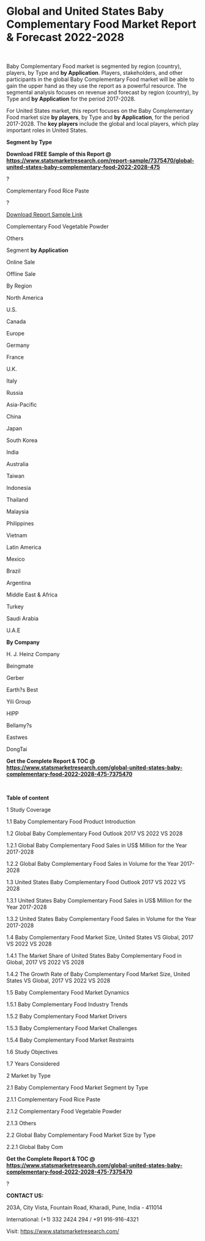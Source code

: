 <h1>Global and United States Baby Complementary Food Market Report & Forecast 2022-2028</h1><br/><p>Baby Complementary Food market is segmented by region (country), players, by Type and <strong>by Application</strong>. Players, stakeholders, and other participants in the global Baby Complementary Food market will be able to gain the upper hand as they use the report as a powerful resource. The segmental analysis focuses on revenue and forecast by region (country), by Type and <strong>by Application</strong> for the period 2017-2028.</p>
 
 
 
 <p>For United States market, this report focuses on the Baby Complementary Food market size <strong>by players</strong>, by Type and <strong>by Application</strong>, for the period 2017-2028. The <strong>key players</strong> include the global and local players, which play important roles in United States.</p>
 
 
 
 <p><strong>Segment by Type</strong></p>
 
 
 
 <div><b>Download FREE Sample of this Report @ <a href="https://www.statsmarketresearch.com/download-free-sample/7375470/global-united-states-baby-complementary-food-2022-2028-475">https://www.statsmarketresearch.com/report-sample/7375470/global-united-states-baby-complementary-food-2022-2028-475</a></b></div>
 
 
 
 <p>? </p>
 
 
 
 <p>Complementary Food Rice Paste</p>
 
 
 
 <p>? </p>
 
 
 
 <p><a href="https://www.statsmarketresearch.com/download-free-sample/7375470/global-united-states-baby-complementary-food-2022-2028-475">Download Report Sample Link</a></p>
 
 
 
 <p>Complementary Food Vegetable Powder</p>
 
 
 
 <p>Others</p>
 
 
 
 <p>Segment <strong>by Application</strong></p>
 
 
 
 <p>Online Sale</p>
 
 
 
 <p>Offline Sale</p>
 
 
 
 <p>By Region</p>
 
 
 
 <p>North America</p>
 
 
 
 <p>U.S.</p>
 
 
 
 <p>Canada</p>
 
 
 
 <p>Europe</p>
 
 
 
 <p>Germany</p>
 
 
 
 <p>France</p>
 
 
 
 <p>U.K.</p>
 
 
 
 <p>Italy</p>
 
 
 
 <p>Russia</p>
 
 
 
 <p>Asia-Pacific</p>
 
 
 
 <p>China</p>
 
 
 
 <p>Japan</p>
 
 
 
 <p>South Korea</p>
 
 
 
 <p>India</p>
 
 
 
 <p>Australia</p>
 
 
 
 <p>Taiwan</p>
 
 
 
 <p>Indonesia</p>
 
 
 
 <p>Thailand</p>
 
 
 
 <p>Malaysia</p>
 
 
 
 <p>Philippines</p>
 
 
 
 <p>Vietnam</p>
 
 
 
 <p>Latin America</p>
 
 
 
 <p>Mexico</p>
 
 
 
 <p>Brazil</p>
 
 
 
 <p>Argentina</p>
 
 
 
 <p>Middle East & Africa</p>
 
 
 
 <p>Turkey</p>
 
 
 
 <p>Saudi Arabia</p>
 
 
 
 <p>U.A.E</p>
 
 
 
 <p><strong>By Company</strong></p>
 
 
 
 <p>H. J. Heinz Company</p>
 
 
 
 <p>Beingmate</p>
 
 
 
 <p>Gerber</p>
 
 
 
 <p>Earth?s Best</p>
 
 
 
 <p>Yili Group</p>
 
 
 
 <p>HIPP</p>
 
 
 
 <p>Bellamy?s</p>
 
 
 
 <p>Eastwes</p>
 
 
 
 <p>DongTai</p>
 
 
 
 <div><b>Get the Complete Report & TOC @ <a href="https://www.statsmarketresearch.com/global-united-states-baby-complementary-food-2022-2028-475-7375470">https://www.statsmarketresearch.com/global-united-states-baby-complementary-food-2022-2028-475-7375470</a></b></div>
 
 
 
 <p><br />
 
 <b>Table of content</b></p>
 
 
 
 <p>1 Study Coverage<br />
 
 1.1 Baby Complementary Food Product Introduction<br />
 
 1.2 Global Baby Complementary Food Outlook 2017 VS 2022 VS 2028<br />
 
 1.2.1 Global Baby Complementary Food Sales in US$ Million for the Year 2017-2028<br />
 
 1.2.2 Global Baby Complementary Food Sales in Volume for the Year 2017-2028<br />
 
 1.3 United States Baby Complementary Food Outlook 2017 VS 2022 VS 2028<br />
 
 1.3.1 United States Baby Complementary Food Sales in US$ Million for the Year 2017-2028<br />
 
 1.3.2 United States Baby Complementary Food Sales in Volume for the Year 2017-2028<br />
 
 1.4 Baby Complementary Food Market Size, United States VS Global, 2017 VS 2022 VS 2028<br />
 
 1.4.1 The Market Share of United States Baby Complementary Food in Global, 2017 VS 2022 VS 2028<br />
 
 1.4.2 The Growth Rate of Baby Complementary Food Market Size, United States VS Global, 2017 VS 2022 VS 2028<br />
 
 1.5 Baby Complementary Food Market Dynamics<br />
 
 1.5.1 Baby Complementary Food Industry Trends<br />
 
 1.5.2 Baby Complementary Food Market Drivers<br />
 
 1.5.3 Baby Complementary Food Market Challenges<br />
 
 1.5.4 Baby Complementary Food Market Restraints<br />
 
 1.6 Study Objectives<br />
 
 1.7 Years Considered<br />
 
 2 Market by Type<br />
 
 2.1 Baby Complementary Food Market Segment by Type<br />
 
 2.1.1 Complementary Food Rice Paste<br />
 
 2.1.2 Complementary Food Vegetable Powder<br />
 
 2.1.3 Others<br />
 
 2.2 Global Baby Complementary Food Market Size by Type<br />
 
 2.2.1 Global Baby Com</p>
 
 
 
 <div><b>Get the Complete Report & TOC @ <a href="https://www.statsmarketresearch.com/global-united-states-baby-complementary-food-2022-2028-475-7375470">https://www.statsmarketresearch.com/global-united-states-baby-complementary-food-2022-2028-475-7375470</a></b></div>
 
 
 
 <p>? </p>
 
 
 
 <p><b>CONTACT US:</b><br />
 
 203A, City Vista, Fountain Road, Kharadi, Pune, India - 411014<br />
 
 International: (+1) 332 2424 294 / +91 916-916-4321<br />
 
 Visit: <a href="https://www.statsmarketresearch.com/">https://www.statsmarketresearch.com/</a></p>